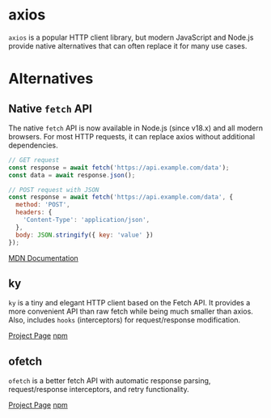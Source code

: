 # axios

`axios` is a popular HTTP client library, but modern JavaScript and Node.js provide native alternatives that can often replace it for many use cases.

# Alternatives

## Native `fetch` API

The native `fetch` API is now available in Node.js (since v18.x) and all modern browsers. For most HTTP requests, it can replace axios without additional dependencies.

```js
// GET request
const response = await fetch('https://api.example.com/data');
const data = await response.json();

// POST request with JSON
const response = await fetch('https://api.example.com/data', {
  method: 'POST',
  headers: {
    'Content-Type': 'application/json',
  },
  body: JSON.stringify({ key: 'value' })
});
```

[MDN Documentation](https://developer.mozilla.org/en-US/docs/Web/API/Fetch_API)

## ky

`ky` is a tiny and elegant HTTP client based on the Fetch API. It provides a more convenient API than raw fetch while being much smaller than axios. Also, includes `hooks` (interceptors) for request/response modification.

[Project Page](https://github.com/sindresorhus/ky)
[npm](https://www.npmjs.com/package/ky)

## ofetch

`ofetch` is a better fetch API with automatic response parsing, request/response interceptors, and retry functionality.

[Project Page](https://github.com/unjs/ofetch)
[npm](https://www.npmjs.com/package/ofetch)
